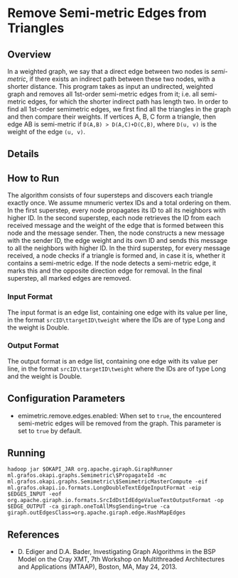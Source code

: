 Remove Semi-metric Edges from Triangles
=======================================

## Overview
In a weighted graph, we say that a direct edge between two nodes is _semi-metric_, if there exists an indirect path between these two nodes, with a shorter distance.
This program takes as input an undirected, weighted graph and removes all 1st-order semi-metric edges from it; i.e. all semi-metric edges, for which the shorter indirect path has length two. In order to find all 1st-order semimetric edges, we first find all the triangles in the graph and then compare their weights. If vertices A, B, C form a triangle, then edge AB is semi-metric if `D(A,B) > D(A,C)+D(C,B)`, where `D(u, v)` is the weight of the edge `(u, v)`.

## Details

## How to Run
The algorithm consists of four supersteps and discovers each triangle exactly once. We assume mnumeric vertex IDs and a total ordering on them. 
In the first superstep, every node propagates its ID to all its neighbors with higher ID. In the second superstep, each node retrieves the
ID from each received message and the weight of the edge that is formed between this node and the message sender. Then, the node constructs a new message with
the sender ID, the edge weight and its own ID and sends this message to all the neighbors with higher ID. In the third superstep, for every message received,
a node checks if a triangle is formed and, in case it is, whether it contains a semi-metric edge. If the node detects a semi-metric edge, it marks this and the
opposite direction edge for removal. In the final superstep, all marked edges are removed.

### Input Format
The input format is an edge list, containing one edge with its value per line, in the format `srcID\ttargetID\tweight` where the IDs are of type Long
and the weight is Double.

### Output Format
The output format is an edge list, containing one edge with its value per line, in the format `srcID\ttargetID\tweight` where the IDs are of type Long
and the weight is Double.

## Configuration Parameters
- emimetric.remove.edges.enabled: When set to `true`, the encountered semi-metric edges will be removed from the graph. This parameter is set to `true` by default.

## Running
`hadoop jar $OKAPI_JAR org.apache.giraph.GiraphRunner ml.grafos.okapi.graphs.Semimetric\$PropagateId -mc  ml.grafos.okapi.graphs.Semimetric\$SemimetricMasterCompute -eif ml.grafos.okapi.io.formats.LongDoubleTextEdgeInputFormat -eip $EDGES_INPUT -eof org.apache.giraph.io.formats.SrcIdDstIdEdgeValueTextOutputFormat -op $EDGE_OUTPUT -ca giraph.oneToAllMsgSending=true -ca giraph.outEdgesClass=org.apache.giraph.edge.HashMapEdges`

## References
- D. Ediger and D.A. Bader, Investigating Graph Algorithms in the BSP Model on the Cray XMT, 7th Workshop on Multithreaded Architectures and Applications (MTAAP), Boston, MA, May 24, 2013.

